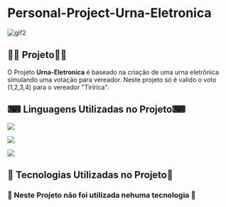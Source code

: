 # Personal-Project-Urna-Eletronica

![gif2](https://user-images.githubusercontent.com/69303138/113957132-116bef00-97f5-11eb-892b-656f4f3eac12.gif)

## 👨‍💻 **Projeto**👨‍💻

O Projeto **Urna-Eletronica** é baseado na criação de uma urna eletrônica simulando uma votação para vereador. Neste projeto só é valido o voto (1,2,3,4) para o vereador "Tiririca".



## ⌨ **Linguagens Utilizadas no Projeto**⌨ 

![](https://img.shields.io/badge/HTML5-E34F26?style=for-the-badge&logo=html5&logoColor=white)

![](https://img.shields.io/badge/CSS3-1572B6?style=for-the-badge&logo=css3&logoColor=white)  

![](https://img.shields.io/badge/JavaScript-F7DF1E?style=for-the-badge&logo=javascript&logoColor=black)
 


## 🚀 **Tecnologias Utilizadas no Projeto**🚀

           
### 🚫 Neste Projeto não foi utilizada nehuma tecnologia 🚫

